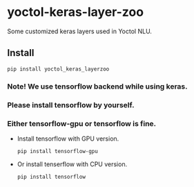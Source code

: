 # yoctol-keras-layer-zoo
Some customized keras layers used in Yoctol NLU.

## Install

`pip install yoctol_keras_layerzoo`

### Note! We use tensorflow backend while using keras. 
### Please install tensorflow by yourself. 
### Either tensorflow-gpu or tensorflow is fine.

  * Install tensorflow with GPU version.

    `pip install tensorflow-gpu`

  * Or install tenserflow with CPU version.

    `pip install tensorflow`
